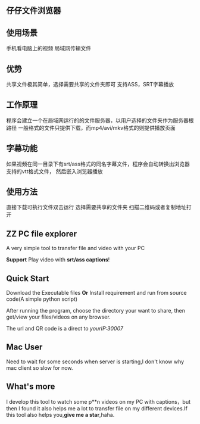 ## 仔仔文件浏览器

## 使用场景
手机看电脑上的视频
局域网传输文件


## 优势
共享文件极其简单，选择需要共享的文件夹即可
支持ASS，SRT字幕播放

## 工作原理
程序会建立一个在局域网运行的的文件服务器，以用户选择的文件夹作为服务器根路径
一般格式的文件只提供下载，而mp4/avi/mkv格式的则提供播放页面

## 字幕功能
如果视频在同一目录下有srt/ass格式的同名字幕文件，程序会自动转换出浏览器支持的vtt格式文件，
然后嵌入浏览器播放


## 使用方法
直接下载可执行文件双击运行
选择需要共享的文件夹
扫描二维码或者复制地址打开




## ZZ PC file explorer
A very simple tool to transfer file and video with your PC



**Support**  Play video with **srt/ass captions**!

## Quick Start

Download the Executable files
**Or**
Install requirement and run from source code(A simple python script)

After running the program, choose the directory your want to share, then get/view your files/videos on any browser.

The url and QR code is a direct to _yourIP:30007_

## Mac User
Need to wait for some seconds when server is starting,I don't know why mac client so slow for now.


## What's more
I develop this tool to watch some p**n videos on my PC with captions，but then I found it also helps me a lot to
transfer file on my different devices.If this tool also helps you,**give me a star**,haha.

